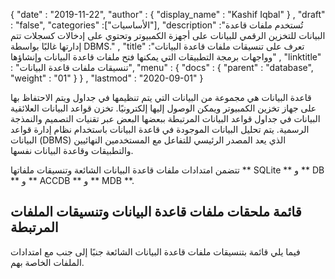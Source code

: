 {
  "date" : "2019-11-22",
  "author" : {
    "display_name" : "Kashif Iqbal"
} ,
  "draft" : "false",
  "categories" :["الأساسيات"],
  "description" :"تُستخدم ملفات قاعدة البيانات للتخزين الرقمي للبيانات على أجهزة الكمبيوتر وتحتوي على إدخالات كسجلات تتم إدارتها غالبًا بواسطة DBMS." ,
  "title" :"تعرف على تنسيقات ملفات قاعدة البيانات وواجهات برمجة التطبيقات التي يمكنها فتح ملفات قاعدة البيانات وإنشاؤها" ,
  "linktitle" : "تنسيقات ملفات قاعدة البيانات",
  "menu" : {
    "docs" : {
      "parent" : "database",
      "weight" : "01"
}
} ,
  "lastmod" : "2020-09-01"
}

قاعدة البيانات هي مجموعة من البيانات التي يتم تنظيمها في جداول ويتم الاحتفاظ بها على جهاز تخزين الكمبيوتر ويمكن الوصول إليها إلكترونيًا. تخزن قواعد البيانات العلائقية البيانات في جداول قواعد البيانات المرتبطة ببعضها البعض عبر تقنيات التصميم والنمذجة الرسمية. يتم تحليل البيانات الموجودة في قاعدة البيانات باستخدام نظام إدارة قواعد البيانات (DBMS) الذي يعد المصدر الرئيسي للتفاعل مع المستخدمين النهائيين والتطبيقات وقاعدة البيانات نفسها.

تتضمن امتدادات ملفات قاعدة البيانات الشائعة وتنسيقات ملفاتها ** SQLite ** و ** DB ** و ** ACCDB ** و ** MDB **.

## قائمة ملحقات ملفات قاعدة البيانات وتنسيقات الملفات المرتبطة

فيما يلي قائمة بتنسيقات ملفات قاعدة البيانات الشائعة جنبًا إلى جنب مع امتدادات الملفات الخاصة بهم.

